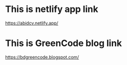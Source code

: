 # This is netlify app link
https://abidcv.netlify.app/

# This is GreenCode blog link
https://bdgreencode.blogspot.com/
